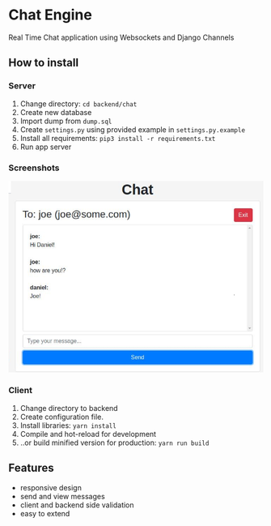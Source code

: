 # Chat Engine
 Real Time Chat application using Websockets and Django Channels 

## How to install

### Server

1. Change directory: `cd backend/chat`
2. Create new database
3. Import dump from `dump.sql`
4. Create `settings.py` using provided example in `settings.py.example`
5. Install all requirements: `pip3 install -r requirements.txt`
6. Run app server

### Screenshots
<img src="https://github.com/pjdurden/Chat-Engine/blob/master/django%20chat.png">

### Client

1. Change directory to backend
2. Create configuration file.
3. Install libraries: `yarn install`
4. Compile and hot-reload for development
5. ..or build minified version for production: `yarn run build`


## Features

- responsive design
- send and view messages
- client and backend side validation
- easy to extend
